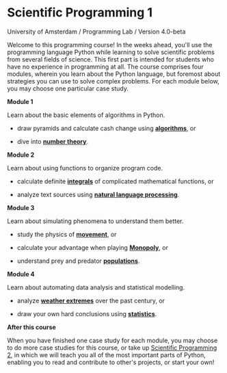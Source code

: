 # Scientific Programming 1

University of Amsterdam / Programming Lab / Version 4.0-beta

Welcome to this programming course! In the weeks ahead, you'll use the programming language Python while learning to solve scientific problems from several fields of science. This first part is intended for students who have no experience in programming at all. The course comprises four modules, wherein you learn about the Python language, but foremost about strategies you can use to solve complex problems. For each module below, you may choose one particular case study.

**Module 1**

Learn about the basic elements of algorithms in Python.

- draw pyramids and calculate cash change using [<strong>algorithms</strong>](/algorithms), or

- dive into [<strong>number theory</strong>](/numbers).

**Module 2**

Learn about using functions to organize program code.

- calculate definite [<strong>integrals</strong>](/integrals) of complicated mathematical functions, or

- analyze text sources using [<strong>natural language processing</strong>](/language).

**Module 3**

Learn about simulating phenomena to understand them better.

- study the physics of [<strong>movement</strong>](/movement), or

- calculate your advantage when playing [<strong>Monopoly</strong>](/monopoly), or

- understand prey and predator [<strong>populations</strong>](/population).

**Module 4**

Learn about automating data analysis and statistical modelling.

- analyze [<strong>weather extremes</strong>](/weather) over the past century, or

- draw your own hard conclusions using [<strong>statistics</strong>](/statistics).

**After this course**

When you have finished one case study for each module, you may choose to do more case studies for this course, or take up [Scientific Programming 2](2), in which we will teach you all of the most important parts of Python, enabling you to read and contribute to other's projects, or start your own!
